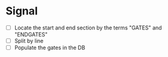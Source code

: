 # Signal

- [ ] Locate the start and end section by the terms "GATES" and "ENDGATES"
- [ ] Split by line
- [ ] Populate the gates in the DB